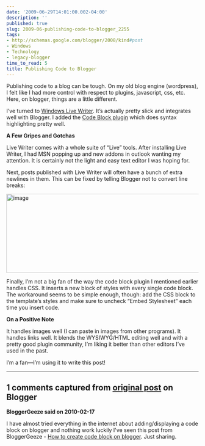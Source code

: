 ```yaml
---
date: '2009-06-29T14:01:00.002-04:00'
description: ''
published: true
slug: 2009-06-publishing-code-to-blogger_2255
tags:
- http://schemas.google.com/blogger/2008/kind#post
- Windows
- Technology
- legacy-blogger
time_to_read: 5
title: Publishing Code to Blogger
---
```


<p>Publishing code to a blog can be tough. On my old blog engine (wordpress), I felt like I had more control with respect to plugins, javascript, css, etc. Here, on blogger, things are a little different. </p>
<p>I’ve turned to <a href="http://windowslivewriter.spaces.live.com/">Windows Live Writer</a>. It’s actually pretty slick and integrates well with Blogger. I added the <a href="http://gallery.live.com/liveItemDetail.aspx?li=1f57bd9b-a692-4593-9e9e-e2962d9c0eee">Code Block plugin</a> which does syntax highlighting pretty well. </p>
<p><strong>A Few Gripes and Gotchas</strong></p>
<p>Live Writer comes with a whole suite of “Live” tools. After installing Live Writer, I had MSN popping up and new addons in outlook wanting my attention. It is certainly not the light and easy text editor I was hoping for.</p>
<p>Next, posts published with Live Writer will often have a bunch of extra newlines in them. This can be fixed by telling Blogger not to convert line breaks:</p>
<p><img alt="image" border="0" height="207" src="http://lh5.ggpht.com/_IKD9WtY5kxU/Skj1LGkSxxI/AAAAAAAAANA/nDLUHx-p1Yc/image5.png" style="border-width: 0px; display: inline;" title="image" width="648" /> </p>
<p>Finally, I’m not a big fan of the way the code block plugin I mentioned earlier handles CSS. It inserts a new block of styles with every single code block. The workaround seems to be simple enough, though: add the CSS block to the template’s styles and make sure to uncheck “Embed Stylesheet” each time you insert code.</p>
<p><strong>On a Positive Note</strong></p>
<p>It handles images well (I can paste in images from other programs). It handles links well. It blends the WYSIWYG/HTML editing well and with a pretty good plugin community, I’m liking it better than other editors I’ve used in the past.</p>
<p>I’m a fan—I’m using it to write this post!</p>

---

## 1 comments captured from [original post](https://blog.wassupy.com/2009/06/publishing-code-to-blogger_2255.html) on Blogger

**BloggerGeeze said on 2010-02-17**

I have almost tried everything in the internet about adding/displaying a code block on blogger and nothing work luckily I've seen this post from BloggerGeeze - <a href="http://www.bloggergeeze.com/2010/02/how-to-create-code-block-on-blogger.html" rel="nofollow">How to create code block on blogger</a>. Just sharing.

